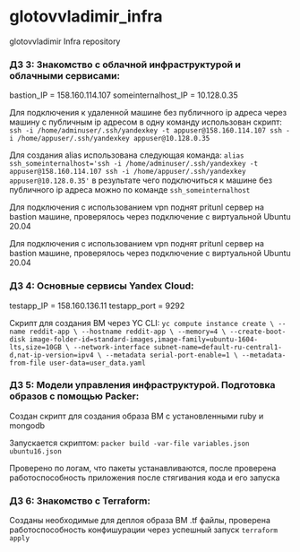 # glotovvladimir_infra
glotovvladimir Infra repository

### ДЗ 3: Знакомство с облачной инфраструктурой и облачными сервисами:

bastion_IP = 158.160.114.107
someinternalhost_IP = 10.128.0.35

Для подключения к удаленной машине без публичного ip адреса через машину с публичным ip адресом в одну команду использован скрипт:
`ssh -i /home/adminuser/.ssh/yandexkey -t appuser@158.160.114.107 ssh -i /home/appuser/.ssh/yandexkey appuser@10.128.0.35`

Для создания alias использована следующая команда:
`alias ssh_someinternalhost='ssh -i /home/adminuser/.ssh/yandexkey -t appuser@158.160.114.107 ssh -i /home/appuser/.ssh/yandexkey appuser@10.128.0.35'`
в результате чего подключиться к машине без публичного ip адреса можно по команде
`ssh_someinternalhost`

Для подключения с использованием vpn поднят pritunl сервер на bastion машине, проверялось через подключение с виртуальной Ubuntu 20.04

Для подключения с использованием vpn поднят pritunl сервер на bastion машине, проверялось через подключение с виртуальной Ubuntu 20.04

### ДЗ 4: Основные сервисы Yandex Cloud:

testapp_IP = 158.160.136.11
testapp_port = 9292

Скрипт для создания ВМ через YC CLI:
`yc compute instance create \
  --name reddit-app \
  --hostname reddit-app \
  --memory=4 \
  --create-boot-disk image-folder-id=standard-images,image-family=ubuntu-1604-lts,size=10GB \
  --network-interface subnet-name=default-ru-central1-d,nat-ip-version=ipv4 \
  --metadata serial-port-enable=1 \
  --metadata-from-file user-data=user_data.yaml`

### ДЗ 5: Модели управления инфраструктурой. Подготовка образов с помощью Packer:

Создан скрипт для создания образа ВМ с установленными ruby и mongodb

Запускается скриптом:
`packer build -var-file variables.json ubuntu16.json`

Проверено по логам, что пакеты устанавливаются, после проверена работоспособность приложения после стягивания кода и его запуска

### ДЗ 6: Знакомство с Terraform:

Созданы необходимые для деплоя образа ВМ .tf файлы, проверена работоспособность конфишурации через успешный запуск `terraform apply`
